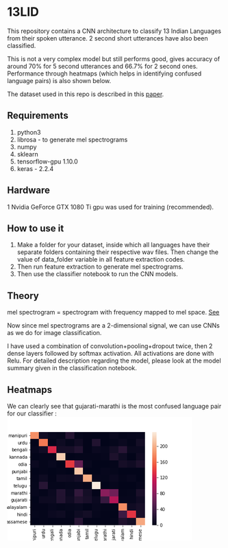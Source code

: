 # 13LID
This repository contains a CNN architecture to classify 13 Indian Languages from their spoken utterance. 2 second short utterances have also been classified.

This is not a very complex model but still performs good, gives accuracy of around 70% for 5 second utterances and 66.7% for 2 second ones. Performance through heatmaps (which helps in identifying confused language pairs) is also shown below.

The dataset used in this repo is described in this [paper](https://www.semanticscholar.org/paper/An-Investigation-of-Deep-Neural-Network-for-in-MounikaK.-Achanta/5f6ffd39e74a66492cfb34b62a21e91d08332e35).

## Requirements
1. python3
2. librosa - to generate mel spectrograms
3. numpy
4. sklearn
5. tensorflow-gpu 1.10.0
6. keras - 2.2.4

## Hardware
1 Nvidia GeForce GTX 1080 Ti gpu was used for training (recommended).

## How to use it
1. Make a folder for your dataset, inside which all languages have their separate folders containing their respective wav files. Then change the value of data_folder variable in all feature extraction codes.
2. Then run feature extraction to generate mel spectrograms.
3. Then use the classifier notebook to run the CNN models.

## Theory
mel spectrogram = spectrogram with frequency mapped to mel space. [See](https://librosa.github.io/librosa/_modules/librosa/feature/spectral.html#melspectrogram)

Now since mel spectrograms are a 2-dimensional signal, we can use CNNs as we do for image classification.

I have used a combination of convolution+pooling+dropout twice, then 2 dense layers followed by softmax activation. All activations are done with Relu. For detailed description regarding the model, please look at the model summary given in the classification notebook.

## Heatmaps
We can clearly see that gujarati-marathi is the most confused language pair for our classifier :
![alt text](https://github.com/pj1527/13LID/blob/master/2sec_heatmap.png "Heatmap for 2sec utterances")
